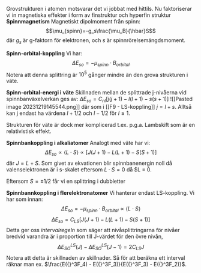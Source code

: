 Grovstrukturen i atomen motsvarar det vi jobbat med hittils. Nu faktoriserar vi in magnetiska effekter i form av finstruktur och hyperfin struktur
**Spinnmagnetism**
Magnetiskt dipolmoment från spinn:
$$\mu_{spinn}=-g_s\frac{\mu_B}{\hbar}S$$
där $g_s$ är g-faktorn för elektronen, och $s$ är spinnrörelsemängdsmoment.

**Spinn-orbital-koppling**
Vi har:
$$\Delta E_{so} = -\mu_{spinn} \cdot B_{orbital}$$
Notera att denna splittring är $10^5$ gånger mindre än den grova strukturen i väte.

**Spinn-orbital-energi i väte**
Skillnaden mellan de splittrade j-nivåerna vid spinnbanväxelverkan ges av:
$\Delta E_{so} = C_{nl}[j(j+1)-l(l+1)-s(s+1)]$
![[Pasted image 20231219145544.png]]
där som i [[F9 - LS-koppling]] $j = l + s$. Alltså kan j endast ha värdena $l + 1/2$ och $l - 1/2$ för $l \geq 1$.

Strukturen för väte är dock mer komplicerad t.ex. p.g.a. Lambskift som är en relativistisk effekt.

**Spinnbankoppling i alkaliatomer**
Analogt med väte har vi:
$$\Delta E_{so} \propto \langle L\cdot S \rangle \propto [J(J+1) - L(L+1) - S(S+1)]$$
där $J = L + S$.
Som givet av ekvationen blir spinnbanenergin noll då valenselektronen är i s-skalet eftersom $L \cdot S = 0$ då $L = 0.

Eftersom $S = \pm 1/2$ får vi en splittring i dubbletter

**Spinnbannkoppling i flerelektronatomer**
Vi hanterar endast LS-koppling.
Vi har som innan:
$$\Delta E_{so} = -\mu_{spinn} \cdot B_{orbital} \propto \langle L\cdot S \rangle $$
$$\Delta E_{so} = C_{LS}[J(J+1) - L(L+1) - S(S+1)]$$
Detta ger oss *intervalregeln* som säger att nivåsplittringarna för nivåer bredvid varandra är i proportion till J-värdet för den övre nivån,
$$\Delta E^{LS}_{SO}(J) - \Delta E^{LS}_{SO}(J-1) = 2C_{LS}J$$
Notera att detta är skillnaden av skillnader. Så för att beräkna ett interval räknar man ex. $\frac{E({}^3F_4) - E({}^3F_3)}{E({}^3F_3) - E({}^3F_2)}$.
